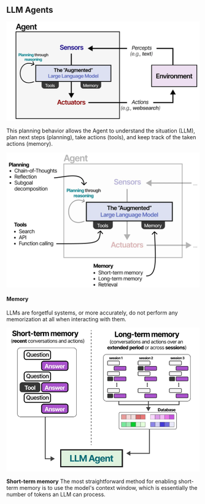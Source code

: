 ## LLM Agents

![alt text](../images/agent-1.png)

This planning behavior allows the Agent to understand the situation (LLM), plan next steps (planning), take actions (tools), and keep track of the taken actions (memory).

![alt text](../images/agent-2.png)

#### Memory
LLMs are forgetful systems, or more accurately, do not perform any memorization at all when interacting with them.

![alt text](../images/agent-3.png)

**Short-term memory**
The most straightforward method for enabling short-term memory is to use the model's context window, which is essentially the number of tokens an LLM can process.

